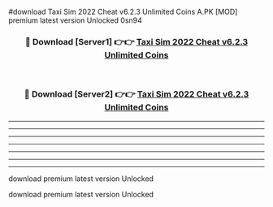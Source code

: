 #download Taxi Sim 2022 Cheat v6.2.3 Unlimited Coins A.PK [MOD] premium latest version Unlocked 0sn94 



<div align="center">
<h3>🔴 Download [Server1] 👉👉 <a href="https://download1apk.web.app/">Taxi Sim 2022 Cheat v6.2.3 Unlimited Coins</a></h3><br>

<h3>🔴 Download [Server2] 👉👉 <a href="https://download1apk.web.app/">Taxi Sim 2022 Cheat v6.2.3 Unlimited Coins</a></h3>
</div>





----------------------------------------------------------

----------------------------------------------------------

----------------------------------------------------------

----------------------------------------------------------

----------------------------------------------------------

----------------------------------------------------------

----------------------------------------------------------

download premium latest version Unlocked

download premium latest version Unlocked

